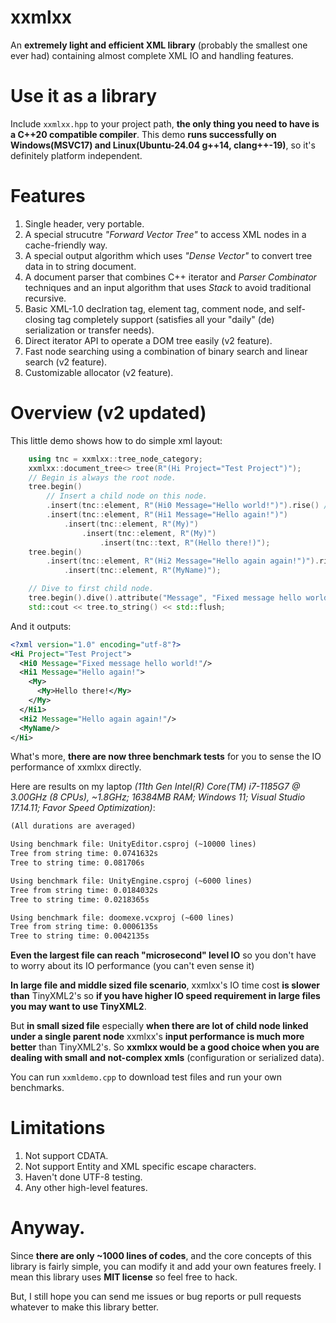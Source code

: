 # xxmlxx
An **extremely light and efficient XML library** (probably the smallest one ever had) containing almost complete XML IO and handling features.

# Use it as a library
Include `xxmlxx.hpp` to your project path, **the only thing you need to have is a C++20 compatible compiler**.
This demo **runs successfully on Windows(MSVC17) and Linux(Ubuntu-24.04 g++14, clang++-19)**, so it's definitely platform independent.

# Features
1. Single header, very portable.
2. A special strucutre *"Forward Vector Tree"* to access XML nodes in a cache-friendly way.
3. A special output algorithm which uses *"Dense Vector"* to convert tree data in to string document.
4. A document parser that combines C++ iterator and *Parser Combinator* techniques and an input algorithm that uses *Stack* to avoid traditional recursive.
5. Basic XML-1.0 declration tag, element tag, comment node, and self-closing tag completely support (satisfies all your "daily" (de)
serialization or transfer needs).
6. Direct iterator API to operate a DOM tree easily (v2 feature).
7. Fast node searching using a combination of binary search and linear search (v2 feature).
8. Customizable allocator (v2 feature). 

# Overview (v2 updated)

This little demo shows how to do simple xml layout:

```c++
    using tnc = xxmlxx::tree_node_category;
    xxmlxx::document_tree<> tree(R"(Hi Project="Test Project")");
    // Begin is always the root node.
    tree.begin()
        // Insert a child node on this node.
        .insert(tnc::element, R"(Hi0 Message="Hello world!")").rise() // Rise to parent.
        .insert(tnc::element, R"(Hi1 Message="Hello again!")")
            .insert(tnc::element, R"(My)")
                .insert(tnc::element, R"(My)")
                    .insert(tnc::text, R"(Hello there!)");
    tree.begin()
        .insert(tnc::element, R"(Hi2 Message="Hello again again!")").rise()
            .insert(tnc::element, R"(MyName)");

    // Dive to first child node.
    tree.begin().dive().attribute("Message", "Fixed message hello world!"); // Set attribute.
    std::cout << tree.to_string() << std::flush;
```

And it outputs:

```xml
<?xml version="1.0" encoding="utf-8"?>
<Hi Project="Test Project">
  <Hi0 Message="Fixed message hello world!"/>
  <Hi1 Message="Hello again!">
    <My>
      <My>Hello there!</My>
    </My>
  </Hi1>
  <Hi2 Message="Hello again again!"/>
  <MyName/>
</Hi>
```

What's more, **there are now three benchmark tests** for you to sense the IO performance of xxmlxx directly.

Here are results on my laptop *(11th Gen Intel(R) Core(TM) i7-1185G7 @ 3.00GHz (8 CPUs), ~1.8GHz; 16384MB RAM; Windows 11; Visual Studio 17.14.11; Favor Speed Optimization)*:

```txt
(All durations are averaged)

Using benchmark file: UnityEditor.csproj (~10000 lines)
Tree from string time: 0.0741632s
Tree to string time: 0.081706s

Using benchmark file: UnityEngine.csproj (~6000 lines)
Tree from string time: 0.0184032s
Tree to string time: 0.0218365s

Using benchmark file: doomexe.vcxproj (~600 lines)
Tree from string time: 0.0006135s
Tree to string time: 0.0042135s
```

**Even the largest file can reach "microsecond" level IO** so you don't have to worry about its IO performance (you can't even sense it)

**In large file and middle sized file scenario**, xxmlxx's IO time cost **is slower than** TinyXML2's so **if you have higher IO speed requirement in large files you may want to use TinyXML2**.

But **in small sized file** especially **when there are lot of child node linked under a single parent node** xxmlxx's **input performance is much more better** than TinyXML2's. So **xxmlxx would be a good choice when you are dealing with small and not-complex xmls** (configuration or serialized data).

You can run `xxmldemo.cpp` to download test files and run your own benchmarks.

# Limitations
1. Not support CDATA.
2. Not support Entity and XML specific escape characters.
3. Haven't done UTF-8 testing.
4. Any other high-level features.

# Anyway.
Since **there are only ~1000 lines of codes**, and the core concepts of this library is fairly simple, you can modify it and add your own features freely. I mean this library uses **MIT license** so feel free to hack.

But, I still hope you can send me issues or bug reports or pull requests whatever to make this library better.
